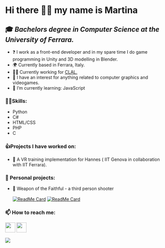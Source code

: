 Hi there 👋😃 my name is Martina
=================================
🎓 *Bachelors degree in Computer Science at the University of Ferrara.*
------------------------------------------------------------------------------
* ❓ I work as a front-end developer and in my spare time I do game programming in Unity and 3D modelling in Blender. <br>
* 🌍 Currently based in Ferrara, Italy.
* 👷‍♀️ Currently working for <a href="https://www.clal.it/" target="_blank" rel="noreferrer">CLAL.</a> <br>
* 🔎 I have an interest for anything related to computer graphics and videogames. <br>
* 🌱 I’m currently learning: JavaScript
  
### 🤹‍♀️Skills:
* Python
* C#
* HTML/CSS
* PHP
* C

### 👍Projects I have worked on: 
* 🦾 A VR training implementation for Hannes ( IIT Genova in collaboration with IIT Ferrara). <br>
 
### 🔭 Personal projects: 
* 🌙 Weapon of the Faithful - a third person shooter <br><br>
    [![ReadMe Card](https://github-readme-stats.vercel.app/api/pin/?username=martinatenani&repo=WotF)](https://github.com/martinatenani/WotF)
    [![ReadMe Card](https://github-readme-stats.vercel.app/api/pin/?username=martinatenani&repo=MistyIslands)](https://github.com/martinatenani/MistyIslands)

### 📫 How to reach me:

  <p align="left"> 
   <a href="https://www.github.com/martinatenani" target="_blank" rel="noreferrer"><img src="https://raw.githubusercontent.com/danielcranney/readme-generator/main/public/icons/socials/github.svg" width="32" height="32" /></a>
   <a href="https://www.linkedin.com/in/martina-tenani-70aa30223" target="_blank" rel="noreferrer"><img src="https://raw.githubusercontent.com/danielcranney/readme-generator/main/public/icons/socials/linkedin.svg" width="32" height="32" /></a>
  </p>

![](https://komarev.com/ghpvc/?username=martinatenani)
  
